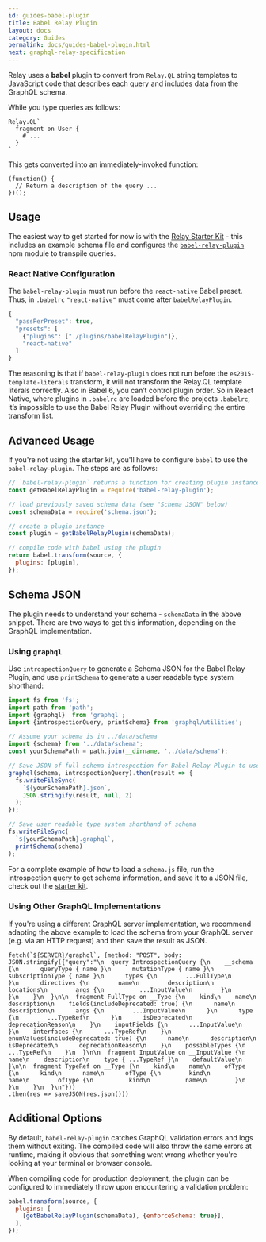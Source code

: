 ```yaml
---
id: guides-babel-plugin
title: Babel Relay Plugin
layout: docs
category: Guides
permalink: docs/guides-babel-plugin.html
next: graphql-relay-specification
---
```


Relay uses a **babel** plugin to convert from `Relay.QL` string templates to
JavaScript code that describes each query and includes data from the GraphQL
schema.

While you type queries as follows:

```
Relay.QL`
  fragment on User {
    # ...
  }
`
```

This gets converted into an immediately-invoked function:

```
(function() {
  // Return a description of the query ...
})();
```

## Usage

The easiest way to get started for now is with the [Relay Starter Kit](https://github.com/relayjs/relay-starter-kit) - this includes an example schema file and configures the [`babel-relay-plugin`](https://www.npmjs.com/package/babel-relay-plugin) npm module to transpile queries.

### React Native Configuration

The `babel-relay-plugin` must run before the `react-native` Babel preset. Thus, in `.babelrc`  `"react-native"` must come after `babelRelayPlugin`.

```javascript
{
  "passPerPreset": true,
  "presets": [
    {"plugins": ["./plugins/babelRelayPlugin"]},
    "react-native"
  ]
}
```

The reasoning is that if `babel-relay-plugin` does not run before the `es2015-template-literals` transform, it will not transform the Relay.QL template literals correctly. Also in Babel 6, you can’t control plugin order. So in React Native, where plugins in `.babelrc` are loaded before the projects `.babelrc`, it’s impossible to use the Babel Relay Plugin without overriding the entire transform list.


## Advanced Usage

If you're not using the starter kit, you'll have to configure `babel` to use the `babel-relay-plugin`. The steps are as follows:

```javascript
// `babel-relay-plugin` returns a function for creating plugin instances
const getBabelRelayPlugin = require('babel-relay-plugin');

// load previously saved schema data (see "Schema JSON" below)
const schemaData = require('schema.json');

// create a plugin instance
const plugin = getBabelRelayPlugin(schemaData);

// compile code with babel using the plugin
return babel.transform(source, {
  plugins: [plugin],
});
```

## Schema JSON

The plugin needs to understand your schema - `schemaData` in the above snippet. There are two ways to get this information, depending on the GraphQL implementation.

### Using `graphql`

Use `introspectionQuery` to generate a Schema JSON for the Babel Relay Plugin, and use `printSchema` to generate a user readable type system shorthand:

```javascript
import fs from 'fs';
import path from 'path';
import {graphql}  from 'graphql';
import {introspectionQuery, printSchema} from 'graphql/utilities';

// Assume your schema is in ../data/schema
import {schema} from '../data/schema';
const yourSchemaPath = path.join(__dirname, '../data/schema');

// Save JSON of full schema introspection for Babel Relay Plugin to use
graphql(schema, introspectionQuery).then(result => {
  fs.writeFileSync(
    `${yourSchemaPath}.json`,
    JSON.stringify(result, null, 2)
  );
});

// Save user readable type system shorthand of schema
fs.writeFileSync(
  `${yourSchemaPath}.graphql`,
  printSchema(schema)
);
```

For a complete example of how to load a `schema.js` file, run the introspection query to get schema information, and save it to a JSON file, check out the [starter kit](https://github.com/relayjs/relay-starter-kit/blob/master/scripts/updateSchema.js).

### Using Other GraphQL Implementations

If you're using a different GraphQL server implementation, we recommend adapting the above example to load the schema from your GraphQL server (e.g. via an HTTP request) and then save the result as JSON.

    fetch(`${SERVER}/graphql`, {method: "POST", body: JSON.stringify({"query":"\n  query IntrospectionQuery {\n    __schema {\n      queryType { name }\n      mutationType { name }\n      subscriptionType { name }\n      types {\n        ...FullType\n      }\n      directives {\n        name\n        description\n        locations\n        args {\n          ...InputValue\n        }\n      }\n    }\n  }\n\n  fragment FullType on __Type {\n    kind\n    name\n    description\n    fields(includeDeprecated: true) {\n      name\n      description\n      args {\n        ...InputValue\n      }\n      type {\n        ...TypeRef\n      }\n      isDeprecated\n      deprecationReason\n    }\n    inputFields {\n      ...InputValue\n    }\n    interfaces {\n      ...TypeRef\n    }\n    enumValues(includeDeprecated: true) {\n      name\n      description\n      isDeprecated\n      deprecationReason\n    }\n    possibleTypes {\n      ...TypeRef\n    }\n  }\n\n  fragment InputValue on __InputValue {\n    name\n    description\n    type { ...TypeRef }\n    defaultValue\n  }\n\n  fragment TypeRef on __Type {\n    kind\n    name\n    ofType {\n      kind\n      name\n      ofType {\n        kind\n        name\n        ofType {\n          kind\n          name\n        }\n      }\n    }\n  }\n"}))
    .then(res => saveJSON(res.json()))


## Additional Options

By default, `babel-relay-plugin` catches GraphQL validation errors and logs them without exiting. The compiled code will also throw the same errors at runtime, making it obvious that something went wrong whether you're looking at your terminal or browser console.

When compiling code for production deployment, the plugin can be configured to immediately throw upon encountering a validation problem:

```javascript
babel.transform(source, {
  plugins: [
    [getBabelRelayPlugin(schemaData), {enforceSchema: true}],
  ],
});
```
